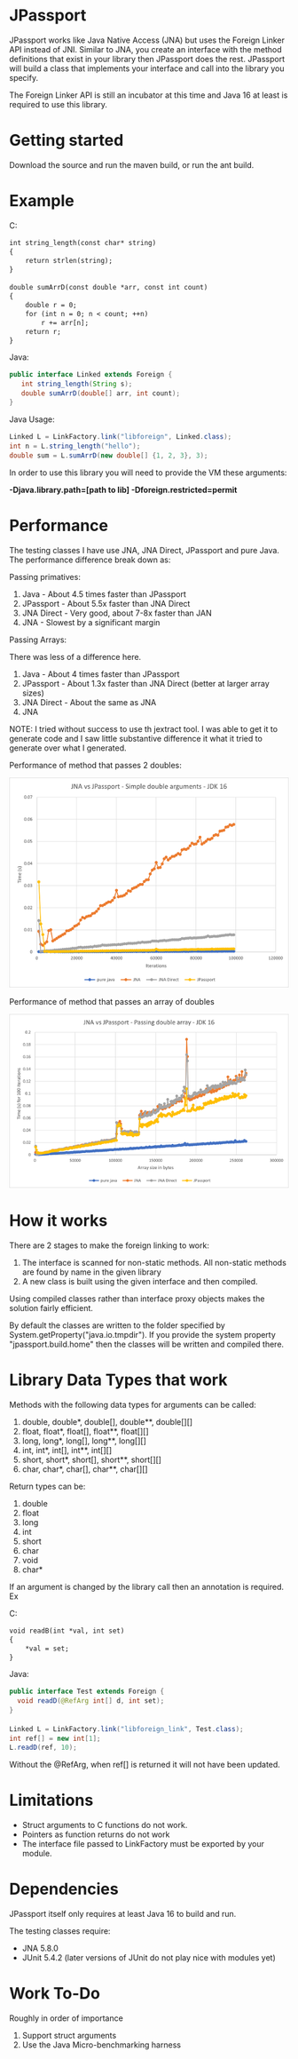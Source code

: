 # JPassport

JPassport works like Java Native Access (JNA) but uses the Foreign Linker API instead of JNI. 
Similar to JNA, you create an interface with the method definitions that exist in your 
library then JPassport does the rest. JPassport will build a class that implements your interface
and call into the library you specify.

The Foreign Linker API is still an incubator at this time and Java 16 at least is required to use this library.

# Getting started

Download the source and run the maven build, or run the ant build.

# Example

C:
```
int string_length(const char* string)
{
    return strlen(string);
}

double sumArrD(const double *arr, const int count)
{
    double r = 0;
    for (int n = 0; n < count; ++n)
        r += arr[n];
    return r;
}
```

Java:
```Java
public interface Linked extends Foreign {
   int string_length(String s);
   double sumArrD(double[] arr, int count);
}
```
Java Usage:
```Java
Linked L = LinkFactory.link("libforeign", Linked.class);
int n = L.string_length("hello");
double sum = L.sumArrD(new double[] {1, 2, 3}, 3);
```

In order to use this library you will need to provide the VM these arguments:

__-Djava.library.path=[path to lib] -Dforeign.restricted=permit__

# Performance
The testing classes I have use JNA, JNA Direct, JPassport and pure Java. The performance difference break down as:

Passing primatives: 
1. Java - About 4.5 times faster than JPassport
2. JPassport - About 5.5x faster than JNA Direct
3. JNA Direct - Very good, about 7-8x faster than JAN
4. JNA - Slowest by a significant margin

Passing Arrays:

There was less of a difference here.
1. Java - About 4 times faster than JPassport
2. JPassport - About 1.3x faster than JNA Direct (better at larger array sizes)
3. JNA Direct - About the same as JNA
4. JNA

NOTE: I tried without success to use th jextract tool. I was able to get it to generate code and I saw little substantive difference it what it tried to generate over what I generated.

Performance of method that passes 2 doubles:

![primative performance](passing_doubles.png)

Performance of method that passes an array of doubles

![array performance](passing_double_arr.png)


# How it works

There are 2 stages to make the foreign linking to work:

1. The interface is scanned for non-static methods. All non-static methods are found by name in the given library
2. A new class is built using the given interface and then compiled.

Using compiled classes rather than interface proxy objects makes the solution fairly efficient.

By default the classes are written to the folder specified by System.getProperty("java.io.tmpdir").
If you provide the system property "jpassport.build.home" then the classes will be written and
compiled there.

# Library Data Types that work

Methods with the following data types for arguments can be called:
1. double, double*, double[], double**, double[][]
2. float, float*, float[], float**, float[][]
3. long, long*, long[], long**, long[][]
4. int, int*, int[], int**, int[][]
5. short, short*, short[], short**, short[][]
6. char, char*, char[], char**, char[][]

Return types can be:
1. double
2. float
3. long
4. int
5. short
6. char
7. void
8. char*

If an argument is changed by the library call then an annotation is required. Ex

C:
```
void readB(int *val, int set)
{
    *val = set;
}
```

Java:
```Java
public interface Test extends Foreign {
  void readD(@RefArg int[] d, int set);
}

Linked L = LinkFactory.link("libforeign_link", Test.class);
int ref[] = new int[1];
L.readD(ref, 10);
```

Without the @RefArg, when ref[] is returned it will not have been updated.

# Limitations

* Struct arguments to C functions do not work.
* Pointers as function returns do not work
* The interface file passed to LinkFactory must be exported by your module.

# Dependencies

JPassport itself only requires at least Java 16 to build and run.

The testing classes require:

* JNA 5.8.0
* JUnit 5.4.2 (later versions of JUnit do not play nice with modules yet)

# Work To-Do
Roughly in order of importance

1. Support struct arguments 
2. Use the Java Micro-benchmarking harness
